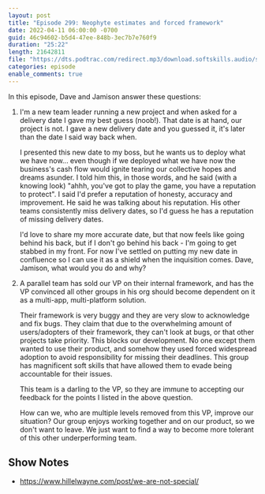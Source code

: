 ```yaml
---
layout: post
title: "Episode 299: Neophyte estimates and forced framework"
date: 2022-04-11 06:00:00 -0700
guid: 46c94602-b5d4-47ee-848b-3ec7b7e760f9
duration: "25:22"
length: 21642811
file: "https://dts.podtrac.com/redirect.mp3/download.softskills.audio/sse-299.mp3"
categories: episode
enable_comments: true
---
```


In this episode, Dave and Jamison answer these questions:

1. I'm a new team leader running a new project and when asked for a delivery date I gave my best guess (noob!). That date is at hand, our project is not. I gave a new delivery date and you guessed it, it's later than the date I said way back when.
   
   I presented this new date to my boss, but he wants us to deploy what we have now... even though if we deployed what we have now the business's cash flow would ignite tearing our collective hopes and dreams asunder. I told him this, in those words, and he said (with a knowing look) "ahhh, you've got to play the game, you have a reputation to protect". I said I'd prefer a reputation of honesty, accuracy and improvement. He said he was talking about his reputation. His other teams consistently miss delivery dates, so I'd guess he has a reputation of missing delivery dates.
   
   I'd love to share my more accurate date, but that now feels like going behind his back, but if I don't go behind his back - I'm going to get stabbed in my front. For now I've settled on putting my new date in confluence so I can use it as a shield when the inquisition comes. Dave, Jamison, what would you do and why?

2. A parallel team has sold our VP on their internal framework, and has the VP convinced all other groups in his org should become dependent on it as a multi-app, multi-platform solution.
   
   Their framework is very buggy and they are very slow to acknowledge and fix bugs. They claim that due to the overwhelming amount of users/adopters of their framework, they can't look at bugs, or that other projects take priority. This blocks our development. No one except them wanted to use their product, and somehow they used forced widespread adoption to avoid responsibility for missing their deadlines. This group has magnificent soft skills that have allowed them to evade being accountable for their issues.
   
   This team is a darling to the VP, so they are immune to accepting our feedback for the points I listed in the above question.
   
   How can we, who are multiple levels removed from this VP, improve our situation? Our group enjoys working together and on our product, so we don't want to leave. We just want to find a way to become more tolerant of this other underperforming team.

## Show Notes
* https://www.hillelwayne.com/post/we-are-not-special/
